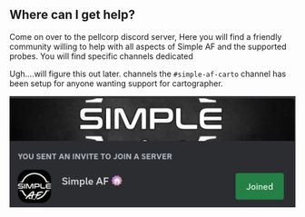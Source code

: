 ## Where can I get help?

Come on over to the pellcorp discord server,
Here you will find a friendly community willing to help with all aspects of Simple AF and the supported probes.
You will find specific channels dedicated 

Ugh....will figure this out later.
channels the `#simple-af-carto` channel has been setup for anyone wanting support for cartographer.

[![invite](assets/images/invite.png '#simple-af-carto')](https://discord.gg/2uGDzyJ3WX)
